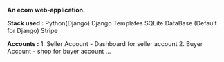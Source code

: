 **An ecom web-application.**

**Stack used :**
    Python(Django)
    Django Templates
    SQLite DataBase (Default for Django)
    Stripe 

**Accounts :**
    1. Seller Account
        - Dashboard for seller account 
    2. Buyer Account
        - shop for buyer account
...
